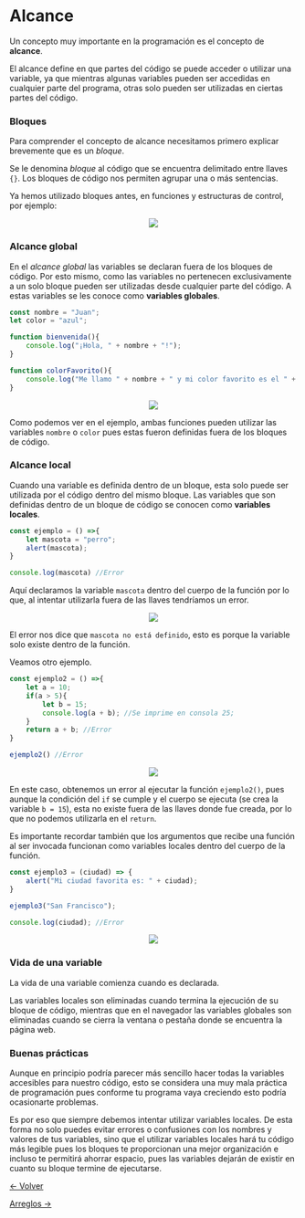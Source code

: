# Alcance

Un concepto muy importante en la programación es el concepto de **alcance**.

El alcance define en que partes del código se puede acceder o utilizar una variable, ya que mientras algunas variables pueden ser accedidas en cualquier parte del programa, otras solo pueden ser utilizadas en ciertas partes del código.

### Bloques
Para comprender el concepto de alcance necesitamos primero explicar brevemente que es un *bloque*.

Se le denomina *bloque* al código que se encuentra delimitado entre llaves `{}`. Los bloques de código nos permiten agrupar una o más sentencias.

Ya hemos utilizado bloques antes, en funciones y estructuras de control, por ejemplo:

<p align="center">
    <img src="./img/js/alcance1.png">
</p>

### Alcance global
En el *alcance global* las variables se declaran fuera de los bloques de código. Por esto mismo, como las variables no pertenecen exclusivamente a un solo bloque pueden ser utilizadas desde cualquier parte del código. A estas variables se les conoce como **variables globales**.

```javascript
const nombre = "Juan";
let color = "azul";

function bienvenida(){
    console.log("¡Hola, " + nombre + "!");
}

function colorFavorito(){
    console.log("Me llamo " + nombre + " y mi color favorito es el " + color);
}
```
<p align="center">
    <img src="./img/js/alcance2.png">
</p>

Como podemos ver en el ejemplo, ambas funciones pueden utilizar las variables `nombre` o `color` pues estas fueron definidas fuera de los bloques de código.

### Alcance local

Cuando una variable es definida dentro de un bloque, esta solo puede ser utilizada por el código dentro del mismo bloque. Las variables que son definidas dentro de un bloque de código se conocen como **variables locales**.

```javascript
const ejemplo = () =>{
    let mascota = "perro";
    alert(mascota);
}

console.log(mascota) //Error
```

Aquí declaramos la variable `mascota` dentro del cuerpo de la función por lo que, al intentar utilizarla fuera de las llaves tendríamos un error.

<p align="center">
    <img src="./img/js/alcance3.png">
</p>

El error nos dice que `mascota no está definido`, esto es porque la variable solo existe dentro de la función.

Veamos otro ejemplo.

```javascript
const ejemplo2 = () =>{
    let a = 10;
    if(a > 5){
        let b = 15;
        console.log(a + b); //Se imprime en consola 25;
    }
    return a + b; //Error
}

ejemplo2() //Error
```

<p align="center">
    <img src="./img/js/alcance4.png">
</p>

En este caso, obtenemos un error al ejecutar la función `ejemplo2()`, pues aunque la condición del `if` se cumple y el cuerpo se ejecuta (se crea la variable `b = 15`), esta no existe fuera de las llaves donde fue creada, por lo que no podemos utilizarla en el `return`.

Es importante recordar también que los argumentos que recibe una función al ser invocada funcionan como variables locales dentro del cuerpo de la función.

```javascript
const ejemplo3 = (ciudad) => {
    alert("Mi ciudad favorita es: " + ciudad);
}

ejemplo3("San Francisco");

console.log(ciudad); //Error
```

<p align="center">
    <img src="./img/js/alcance5.png">
</p>

### Vida de una variable
La vida de una variable comienza cuando es declarada.

Las variables locales son eliminadas cuando termina la ejecución de su bloque de código, mientras que en el navegador las variables globales son eliminadas cuando se cierra la ventana o pestaña donde se encuentra la página web.

### Buenas prácticas
Aunque en principio podría parecer más sencillo hacer todas la variables accesibles para nuestro código, esto se considera una muy mala práctica de programación pues conforme tu programa vaya creciendo esto podría ocasionarte problemas.

Es por eso que siempre debemos intentar utilizar variables locales. De esta forma no solo puedes evitar errores o confusiones con los nombres y valores de tus variables, sino que el utilizar variables locales hará tu código más legible pues los bloques te proporcionan una mejor organización e incluso te permitirá ahorrar espacio, pues las variables dejarán de existir en cuanto su bloque termine de ejecutarse.

[<- Volver](README.md)

[Arreglos ->](14-Arreglos.md)
